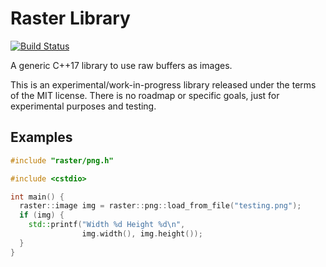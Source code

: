 # Raster Library

[![Build Status](https://travis-ci.org/dacap/raster.svg)](https://travis-ci.org/dacap/raster)

A generic C++17 library to use raw buffers as images.

This is an experimental/work-in-progress library released under the
terms of the MIT license. There is no roadmap or specific goals, just
for experimental purposes and testing.

## Examples

```c++
#include "raster/png.h"

#include <cstdio>

int main() {
  raster::image img = raster::png::load_from_file("testing.png");
  if (img) {
    std::printf("Width %d Height %d\n",
                img.width(), img.height());
  }
}
```
